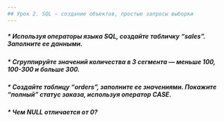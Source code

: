 ```yaml
---
## Урок 2. SQL – создание объектов, простые запросы выборки
---
```

##### * _Используя операторы языка SQL, создайте табличку “sales”. Заполните ее данными._
##### * _Сгруппируйте значений количества в 3 сегмента — меньше 100, 100-300 и больше 300._
##### * _Создайте таблицу “orders”, заполните ее значениями. Покажите “полный” статус заказа, используя оператор CASE._
##### * _Чем NULL отличается от 0?_

